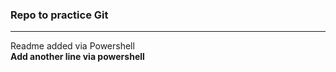 ### Repo to practice Git  
---
  
  Readme added via Powershell  
 **Add another line via powershell**  

